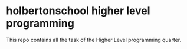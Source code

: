 # holbertonschool higher level programming 
 This repo contains all the task of the Higher Level programming quarter.
